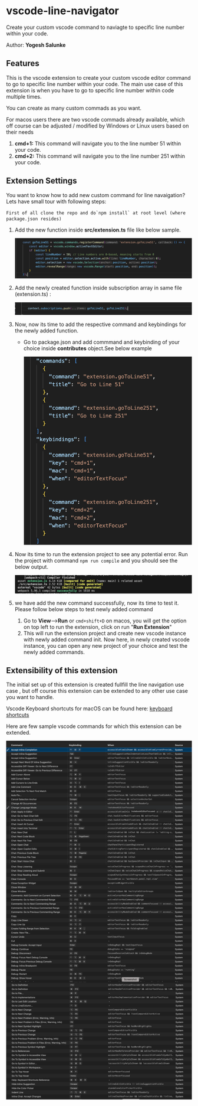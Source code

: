 # vscode-line-navigator

Create your custom vscode command to naviagte to specific line number within your code.

Author: **Yogesh Salunke**

## Features

This is the vscode extension to create your custom vscode editor command to go to specific line number within your code. The main use case of this extension is when you have to go to specific line number within code multiple times. 

You can create as many custom commads as you want.

For macos users there are two vscode commads already available, which off course can be adjusted / modified by Windows or Linux users based on their needs

1. **cmd+1:** This command will navigate you to the line number 51 within your code.
2. **cmd+2:** This command will navigate you to the line number 251 within your code.

## Extension Settings

You want to know how to add new custom command for line navaigation? Lets have small tour with following steps:

    First of all clone the repo and do`npm install` at root level (where package.json resides)

1. Add the new function inside **src/extension.ts** file like below sample.

   ![1731093883428](image/README/1731093883428.png)
2. Add the newly created function inside subscription array in same file (extension.ts) :

   ![1731094304286](image/README/1731094304286.png)
3. Now, now its time to add the respective command and keybindings for the newly added function.

   * Go to package.json and add commmand and keybinding of your choice inside **contributes** object.See below example

     ![1731095357973](image/README/1731095357973.png)
4. Now its time to run the extension project to see any potential error. Run the project with command `npm run compile` and you should see the below output.

   ![1731095208484](image/README/1731095208484.png)
5. we have add the new command successfully,  now its time to test it. Please follow below steps to test newly added command

   1. Go to **View**-->**Run** or `cmd+shift+D` on macos, you will get the option on top left to run the extension, click on run "**Run Extension**"
   2. This will run the extension project and create new vscode instance with newly added command init. Now here, in newly created vscode instance, you can open any new project of your choice and test the newly added commands.

## Extensibility of this extension

The initial set up of this extension is created fullfill the  line navigation use case , but off course this extension can be extended to any other use case you want to handle.

Vscode Keyboard shortcuts for macOS can be found here: [keyboard shortcuts](https://code.visualstudio.com/shortcuts/keyboard-shortcuts-macos.pdf "Vscode Keyboard shortcuts for macOS")

Here are few sample vscode commands for which this extension can be extended.

![1731092746728](image/README/1731092746728.png)
